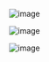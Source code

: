 ![image](https://user-images.githubusercontent.com/37501487/236354561-ad482e54-6115-4c40-807e-5143d748933e.png)

![image](https://user-images.githubusercontent.com/37501487/236354598-0b354c99-8943-4667-b88d-047c5e0278e1.png)

![image](https://user-images.githubusercontent.com/37501487/236354636-f23c94cb-f3b3-4ec4-bd00-ce37d5f73b47.png)
